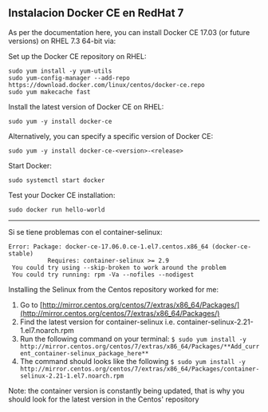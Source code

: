 Instalacion Docker CE en RedHat 7
---------------------------------

As per the documentation here, you can install Docker CE 17.03 (or future versions) on RHEL 7.3 64-bit via:

Set up the Docker CE repository on RHEL:
```
sudo yum install -y yum-utils
sudo yum-config-manager --add-repo https://download.docker.com/linux/centos/docker-ce.repo
sudo yum makecache fast
```
Install the latest version of Docker CE on RHEL:
```
sudo yum -y install docker-ce
```
Alternatively, you can specify a specific version of Docker CE:
```
sudo yum -y install docker-ce-<version>-<release>
```
Start Docker:
```
sudo systemctl start docker
```
Test your Docker CE installation:
```
sudo docker run hello-world
```
---------------------------

Si se tiene problemas con el container-selinux:

```
Error: Package: docker-ce-17.06.0.ce-1.el7.centos.x86_64 (docker-ce-stable)
           Requires: container-selinux >= 2.9
 You could try using --skip-broken to work around the problem
 You could try running: rpm -Va --nofiles --nodigest
```
Installing the Selinux from the Centos repository worked for me: 
1. Go to [http://mirror.centos.org/centos/7/extras/x86_64/Packages/](http://mirror.centos.org/centos/7/extras/x86_64/Packages/)
2. Find the latest version for container-selinux i.e. container-selinux-2.21-1.el7.noarch.rpm 
3. Run the following command on your terminal: 
`$ sudo yum install -y http://mirror.centos.org/centos/7/extras/x86_64/Packages/**Add_current_container-selinux_package_here**`
4. The command should looks like the following 
`$ sudo yum install -y http://mirror.centos.org/centos/7/extras/x86_64/Packages/container-selinux-2.21-1.el7.noarch.rpm`

Note: the container version is constantly being updated, that is why you should look for the latest version in the Centos' repository
